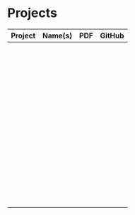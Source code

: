 # Projects

| Project | Name(s) | PDF  | GitHub |
| ------- | ------- | ---- | ------ |
|         |         |      |        |
|         |         |      |        |
|         |         |      |        |
|         |         |      |        |
|         |         |      |        |
|         |         |      |        |
|         |         |      |        |
|         |         |      |        |
|         |         |      |        |
|         |         |      |        |
|         |         |      |        |
|         |         |      |        |
|         |         |      |        |
|         |         |      |        |
|         |         |      |        |
|         |         |      |        |
|         |         |      |        |
|         |         |      |        |
|         |         |      |        |
|         |         |      |        |
|         |         |      |        |
|         |         |      |        |
|         |         |      |        |
|         |         |      |        |
|         |         |      |        |
|         |         |      |        |
|         |         |      |        |
|         |         |      |        |
|         |         |      |        |
|         |         |      |        |
|         |         |      |        |
|         |         |      |        |
|         |         |      |        |
|         |         |      |        |
|         |         |      |        |
|         |         |      |        |
|         |         |      |        |
|         |         |      |        |
|         |         |      |        |
|         |         |      |        |
|         |         |      |        |
|         |         |      |        |
|         |         |      |        |
|         |         |      |        |
|         |         |      |        |
|         |         |      |        |
|         |         |      |        |
|         |         |      |        |
|         |         |      |        |
|         |         |      |        |
|         |         |      |        |
|         |         |      |        |
|         |         |      |        |
|         |         |      |        |
|         |         |      |        |
|         |         |      |        |
|         |         |      |        |
|         |         |      |        |
|         |         |      |        |
|         |         |      |        |
|         |         |      |        |
|         |         |      |        |